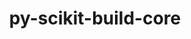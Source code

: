 ---
title: "py-scikit-build-core"
layout: cache
categories: [package, develop]
meta: {"compilers": ["gcc@11.1.0", "gcc@11.4.0", "gcc@13.2.0"], "num_specs": 141, "num_specs_by_stack": {"data-vis-sdk": 22, "e4s": 48, "e4s-neoverse-v2": 52, "ml-linux-x86_64-rocm": 19, "root": 141}, "oss": ["ubuntu20.04", "ubuntu22.04", "ubuntu24.04"], "platforms": ["linux"], "stacks": ["data-vis-sdk", "e4s", "e4s-neoverse-v2", "ml-linux-x86_64-rocm", "root"], "targets": ["neoverse_v2", "x86_64_v3"], "versions": ["0.10.7", "0.11.1"]}
spec_details: [{"compiler": "gcc@13.2.0", "hash": "23wmy7nkb3qnaocugccqzzficzqvzjrv", "os": "ubuntu24.04", "platform": "linux", "size": "-", "stacks": ["ml-linux-x86_64-rocm", "root"], "target": "x86_64_v3", "variants": ["build_system=python_pip", "+pyproject"], "versions": ["0.11.1"]}, {"compiler": "gcc@11.4.0", "hash": "2de6fsvxnz7pwtrgnc5blxmhpg3ccwrk", "os": "ubuntu22.04", "platform": "linux", "size": "-", "stacks": ["e4s-neoverse-v2", "root"], "target": "neoverse_v2", "variants": ["build_system=python_pip", "+pyproject"], "versions": ["0.11.1"]}, {"compiler": "gcc@11.4.0", "hash": "2mhinpke7p7ve6wgaea4ukzowkkvh5tp", "os": "ubuntu22.04", "platform": "linux", "size": "-", "stacks": ["e4s", "root"], "target": "x86_64_v3", "variants": ["build_system=python_pip", "+pyproject"], "versions": ["0.10.7"]}, {"compiler": "gcc@11.4.0", "hash": "2vn5fv5gslpfpp2mocl2bs7le4jdvcal", "os": "ubuntu22.04", "platform": "linux", "size": "-", "stacks": ["e4s", "root"], "target": "x86_64_v3", "variants": ["build_system=python_pip", "+pyproject"], "versions": ["0.11.1"]}, {"compiler": "gcc@11.4.0", "hash": "2yw774r5zodnz2bics46ruzzqbfjkkzu", "os": "ubuntu22.04", "platform": "linux", "size": "-", "stacks": ["e4s-neoverse-v2", "root"], "target": "neoverse_v2", "variants": ["build_system=python_pip", "+pyproject"], "versions": ["0.11.1"]}, {"compiler": "gcc@11.4.0", "hash": "3bzsa3q6pylub7qgscpch7kcpp2ldktl", "os": "ubuntu22.04", "platform": "linux", "size": "-", "stacks": ["e4s", "root"], "target": "x86_64_v3", "variants": ["build_system=python_pip", "+pyproject"], "versions": ["0.11.1"]}, {"compiler": "gcc@11.4.0", "hash": "3cw2fhgjff5a7up7ylf27mwbklo4tjrm", "os": "ubuntu22.04", "platform": "linux", "size": "-", "stacks": ["e4s", "root"], "target": "x86_64_v3", "variants": ["build_system=python_pip", "+pyproject"], "versions": ["0.11.1"]}, {"compiler": "gcc@11.4.0", "hash": "3virt6rclvdfb2hxfxl3e7dhbgmk4ije", "os": "ubuntu22.04", "platform": "linux", "size": "-", "stacks": ["e4s-neoverse-v2", "root"], "target": "neoverse_v2", "variants": ["build_system=python_pip", "+pyproject"], "versions": ["0.11.1"]}, {"compiler": "gcc@11.4.0", "hash": "4656kgruiuqujlprni7kcd5a6apd3oz2", "os": "ubuntu22.04", "platform": "linux", "size": "-", "stacks": ["e4s-neoverse-v2", "root"], "target": "neoverse_v2", "variants": ["build_system=python_pip", "+pyproject"], "versions": ["0.11.1"]}, {"compiler": "gcc@13.2.0", "hash": "4dzsnhggtoc7ctypf4feqc572dq3va7u", "os": "ubuntu24.04", "platform": "linux", "size": "-", "stacks": ["ml-linux-x86_64-rocm", "root"], "target": "x86_64_v3", "variants": ["build_system=python_pip", "+pyproject"], "versions": ["0.11.1"]}, {"compiler": "gcc@11.4.0", "hash": "4iqkwsz3yrgvziyzewmer52fjoza2szf", "os": "ubuntu22.04", "platform": "linux", "size": "-", "stacks": ["e4s-neoverse-v2", "root"], "target": "neoverse_v2", "variants": ["build_system=python_pip", "+pyproject"], "versions": ["0.11.1"]}, {"compiler": "gcc@11.4.0", "hash": "4mb4xdhdymaigg6fih4yvtbrxjxepnay", "os": "ubuntu22.04", "platform": "linux", "size": "-", "stacks": ["e4s-neoverse-v2", "root"], "target": "neoverse_v2", "variants": ["build_system=python_pip", "+pyproject"], "versions": ["0.11.1"]}, {"compiler": "gcc@11.4.0", "hash": "4neaptkpkbtxmchsrtc2i6iywupy7xq5", "os": "ubuntu22.04", "platform": "linux", "size": "-", "stacks": ["e4s-neoverse-v2", "root"], "target": "neoverse_v2", "variants": ["build_system=python_pip", "+pyproject"], "versions": ["0.11.1"]}, {"compiler": "gcc@11.4.0", "hash": "54rb72vbz7rnkvcwaxxbqpa6mfhfomhc", "os": "ubuntu22.04", "platform": "linux", "size": "-", "stacks": ["e4s-neoverse-v2", "root"], "target": "neoverse_v2", "variants": ["build_system=python_pip", "+pyproject"], "versions": ["0.11.1"]}, {"compiler": "gcc@11.4.0", "hash": "57t6egljak7ucxlbxa5f262rsuazur7h", "os": "ubuntu22.04", "platform": "linux", "size": "-", "stacks": ["e4s-neoverse-v2", "root"], "target": "neoverse_v2", "variants": ["build_system=python_pip", "+pyproject"], "versions": ["0.11.1"]}, {"compiler": "gcc@11.4.0", "hash": "5h37uvsx2vnabx7gc2yjnfr66wtpexgn", "os": "ubuntu22.04", "platform": "linux", "size": "-", "stacks": ["e4s-neoverse-v2", "root"], "target": "neoverse_v2", "variants": ["build_system=python_pip", "+pyproject"], "versions": ["0.11.1"]}, {"compiler": "gcc@11.1.0", "hash": "5jggktagfj4znkquuevi7mdmmq4zy3wn", "os": "ubuntu20.04", "platform": "linux", "size": "-", "stacks": ["data-vis-sdk", "root"], "target": "x86_64_v3", "variants": ["build_system=python_pip", "+pyproject"], "versions": ["0.11.1"]}, {"compiler": "gcc@11.1.0", "hash": "5le4c3hbnqfc5x36uvdbgovxrjbxgk2e", "os": "ubuntu20.04", "platform": "linux", "size": "-", "stacks": ["data-vis-sdk", "root"], "target": "x86_64_v3", "variants": ["build_system=python_pip", "+pyproject"], "versions": ["0.11.1"]}, {"compiler": "gcc@11.4.0", "hash": "5qujwdp67tawtpv2aglnmj2xdgxdppi2", "os": "ubuntu22.04", "platform": "linux", "size": "-", "stacks": ["e4s", "root"], "target": "x86_64_v3", "variants": ["build_system=python_pip", "+pyproject"], "versions": ["0.11.1"]}, {"compiler": "gcc@11.4.0", "hash": "5rqn2odal7hnauwkl6sqdogynz4feftu", "os": "ubuntu22.04", "platform": "linux", "size": "-", "stacks": ["e4s-neoverse-v2", "root"], "target": "neoverse_v2", "variants": ["build_system=python_pip", "+pyproject"], "versions": ["0.11.1"]}, {"compiler": "gcc@11.4.0", "hash": "5t5tj6dr5moxn3ph5bdeuqbvgtxhggoe", "os": "ubuntu22.04", "platform": "linux", "size": "-", "stacks": ["e4s-neoverse-v2", "root"], "target": "neoverse_v2", "variants": ["build_system=python_pip", "+pyproject"], "versions": ["0.11.1"]}, {"compiler": "gcc@11.1.0", "hash": "6ep6u3awa577rxsjhuqureqqpb3gjnjq", "os": "ubuntu20.04", "platform": "linux", "size": "-", "stacks": ["data-vis-sdk", "root"], "target": "x86_64_v3", "variants": ["build_system=python_pip", "+pyproject"], "versions": ["0.11.1"]}, {"compiler": "gcc@13.2.0", "hash": "6uat5nnmxf4sqgikxlbbt2uveecwr7b2", "os": "ubuntu24.04", "platform": "linux", "size": "-", "stacks": ["ml-linux-x86_64-rocm", "root"], "target": "x86_64_v3", "variants": ["build_system=python_pip", "+pyproject"], "versions": ["0.10.7"]}, {"compiler": "gcc@11.4.0", "hash": "6vskcfp2dprj742skl5u4lyaztxrw6rv", "os": "ubuntu22.04", "platform": "linux", "size": "-", "stacks": ["e4s", "root"], "target": "x86_64_v3", "variants": ["build_system=python_pip", "+pyproject"], "versions": ["0.11.1"]}, {"compiler": "gcc@11.4.0", "hash": "7pfqebtote5f7ngkdiwhww2pszbnbilx", "os": "ubuntu22.04", "platform": "linux", "size": "-", "stacks": ["e4s-neoverse-v2", "root"], "target": "neoverse_v2", "variants": ["build_system=python_pip", "+pyproject"], "versions": ["0.11.1"]}, {"compiler": "gcc@11.4.0", "hash": "7yd4rg6d4n5j4pg3irx6vy3p734ftkbp", "os": "ubuntu22.04", "platform": "linux", "size": "-", "stacks": ["e4s", "root"], "target": "x86_64_v3", "variants": ["build_system=python_pip", "+pyproject"], "versions": ["0.11.1"]}, {"compiler": "gcc@11.4.0", "hash": "a5b3g7y5mzrfe4rgmjlmzp4v5qavtifa", "os": "ubuntu22.04", "platform": "linux", "size": "-", "stacks": ["e4s", "root"], "target": "x86_64_v3", "variants": ["build_system=python_pip", "+pyproject"], "versions": ["0.11.1"]}, {"compiler": "gcc@11.4.0", "hash": "ahmzgokingl3jahgwdksoiozc2wobp3l", "os": "ubuntu22.04", "platform": "linux", "size": "-", "stacks": ["e4s", "root"], "target": "x86_64_v3", "variants": ["build_system=python_pip", "+pyproject"], "versions": ["0.11.1"]}, {"compiler": "gcc@11.4.0", "hash": "ak24rsjt6d2aji6cxbm5lhqc7y5o6d3r", "os": "ubuntu22.04", "platform": "linux", "size": "-", "stacks": ["e4s-neoverse-v2", "root"], "target": "neoverse_v2", "variants": ["build_system=python_pip", "+pyproject"], "versions": ["0.11.1"]}, {"compiler": "gcc@11.4.0", "hash": "as42wxgvk4t5ifjry7dpegxe2rpgpcno", "os": "ubuntu22.04", "platform": "linux", "size": "-", "stacks": ["e4s", "root"], "target": "x86_64_v3", "variants": ["build_system=python_pip", "+pyproject"], "versions": ["0.11.1"]}, {"compiler": "gcc@11.1.0", "hash": "av7z6wodrrijpx6xof4p3b6noexfzyw4", "os": "ubuntu20.04", "platform": "linux", "size": "-", "stacks": ["data-vis-sdk", "root"], "target": "x86_64_v3", "variants": ["build_system=python_pip", "+pyproject"], "versions": ["0.11.1"]}, {"compiler": "gcc@11.4.0", "hash": "azgyi5srhwsgo4x2asa24f4tzwmrqmbz", "os": "ubuntu22.04", "platform": "linux", "size": "-", "stacks": ["e4s", "root"], "target": "x86_64_v3", "variants": ["build_system=python_pip", "+pyproject"], "versions": ["0.10.7"]}, {"compiler": "gcc@11.4.0", "hash": "b46erv7bt5p3s76qcmc5istblsw7iyav", "os": "ubuntu22.04", "platform": "linux", "size": "-", "stacks": ["e4s", "root"], "target": "x86_64_v3", "variants": ["build_system=python_pip", "+pyproject"], "versions": ["0.11.1"]}, {"compiler": "gcc@11.4.0", "hash": "b4uqssoxlyxy4bp3527i357nz6v63jee", "os": "ubuntu22.04", "platform": "linux", "size": "-", "stacks": ["e4s-neoverse-v2", "root"], "target": "neoverse_v2", "variants": ["build_system=python_pip", "+pyproject"], "versions": ["0.11.1"]}, {"compiler": "gcc@11.4.0", "hash": "bpvm7wqfm6vifmv2yhr6cdkgfrjl5wp6", "os": "ubuntu22.04", "platform": "linux", "size": "-", "stacks": ["e4s", "root"], "target": "x86_64_v3", "variants": ["build_system=python_pip", "+pyproject"], "versions": ["0.11.1"]}, {"compiler": "gcc@11.4.0", "hash": "brvh6363w2hvrq4waqzvkfg4fahkltpk", "os": "ubuntu22.04", "platform": "linux", "size": "-", "stacks": ["e4s", "root"], "target": "x86_64_v3", "variants": ["build_system=python_pip", "+pyproject"], "versions": ["0.10.7"]}, {"compiler": "gcc@11.4.0", "hash": "btqcahoxqhhdfqycibnkstfwoys6sli2", "os": "ubuntu22.04", "platform": "linux", "size": "-", "stacks": ["e4s-neoverse-v2", "root"], "target": "neoverse_v2", "variants": ["build_system=python_pip", "+pyproject"], "versions": ["0.11.1"]}, {"compiler": "gcc@11.4.0", "hash": "bxynadl3nw46moomzkjxsowfboye2jrk", "os": "ubuntu22.04", "platform": "linux", "size": "-", "stacks": ["e4s", "root"], "target": "x86_64_v3", "variants": ["build_system=python_pip", "+pyproject"], "versions": ["0.11.1"]}, {"compiler": "gcc@11.4.0", "hash": "c7xt6bktm224ht6gdgevw3g3muoqxdwv", "os": "ubuntu22.04", "platform": "linux", "size": "-", "stacks": ["e4s-neoverse-v2", "root"], "target": "neoverse_v2", "variants": ["build_system=python_pip", "+pyproject"], "versions": ["0.10.7"]}, {"compiler": "gcc@11.1.0", "hash": "carosxkmavnqxvozyto3dqehc4mw344e", "os": "ubuntu20.04", "platform": "linux", "size": "-", "stacks": ["data-vis-sdk", "root"], "target": "x86_64_v3", "variants": ["build_system=python_pip", "+pyproject"], "versions": ["0.11.1"]}, {"compiler": "gcc@13.2.0", "hash": "cd7dn53o5z4npodhhdg5nbif25olq644", "os": "ubuntu24.04", "platform": "linux", "size": "-", "stacks": ["ml-linux-x86_64-rocm", "root"], "target": "x86_64_v3", "variants": ["build_system=python_pip", "+pyproject"], "versions": ["0.11.1"]}, {"compiler": "gcc@11.4.0", "hash": "clq2xp6vkkyv2cm3qqkxc3cwmz6amq7c", "os": "ubuntu22.04", "platform": "linux", "size": "-", "stacks": ["e4s", "root"], "target": "x86_64_v3", "variants": ["build_system=python_pip", "+pyproject"], "versions": ["0.11.1"]}, {"compiler": "gcc@11.4.0", "hash": "cs53kgdjembmj35a5wngi77bepkdpph3", "os": "ubuntu22.04", "platform": "linux", "size": "-", "stacks": ["e4s", "root"], "target": "x86_64_v3", "variants": ["build_system=python_pip", "+pyproject"], "versions": ["0.11.1"]}, {"compiler": "gcc@11.1.0", "hash": "csjd664rj57qg6w5lass2qt3fp7tixww", "os": "ubuntu20.04", "platform": "linux", "size": "-", "stacks": ["data-vis-sdk", "root"], "target": "x86_64_v3", "variants": ["build_system=python_pip", "+pyproject"], "versions": ["0.11.1"]}, {"compiler": "gcc@11.1.0", "hash": "d7awtbqdw4knvftuwqjfjjyoarttv4ax", "os": "ubuntu20.04", "platform": "linux", "size": "-", "stacks": ["data-vis-sdk", "root"], "target": "x86_64_v3", "variants": ["build_system=python_pip", "+pyproject"], "versions": ["0.11.1"]}, {"compiler": "gcc@13.2.0", "hash": "dbivdvfltgrmj4amzpoprmvggmtn7f2j", "os": "ubuntu24.04", "platform": "linux", "size": "-", "stacks": ["ml-linux-x86_64-rocm", "root"], "target": "x86_64_v3", "variants": ["build_system=python_pip", "+pyproject"], "versions": ["0.11.1"]}, {"compiler": "gcc@11.4.0", "hash": "dc5viojted22prgbzvfug3wdr5mlfvn6", "os": "ubuntu22.04", "platform": "linux", "size": "-", "stacks": ["e4s", "root"], "target": "x86_64_v3", "variants": ["build_system=python_pip", "+pyproject"], "versions": ["0.11.1"]}, {"compiler": "gcc@11.4.0", "hash": "eb6gm5yfjef7ae3jx2esv7b3hn764ywq", "os": "ubuntu22.04", "platform": "linux", "size": "-", "stacks": ["e4s-neoverse-v2", "root"], "target": "neoverse_v2", "variants": ["build_system=python_pip", "+pyproject"], "versions": ["0.11.1"]}, {"compiler": "gcc@11.4.0", "hash": "eb73elnv3zu3dpcfqzcnbcs3cpg3puir", "os": "ubuntu22.04", "platform": "linux", "size": "-", "stacks": ["e4s-neoverse-v2", "root"], "target": "neoverse_v2", "variants": ["build_system=python_pip", "+pyproject"], "versions": ["0.11.1"]}, {"compiler": "gcc@11.4.0", "hash": "emux2mt567xewvbxldvwrbunmidjkm3z", "os": "ubuntu22.04", "platform": "linux", "size": "-", "stacks": ["e4s", "root"], "target": "x86_64_v3", "variants": ["build_system=python_pip", "+pyproject"], "versions": ["0.11.1"]}, {"compiler": "gcc@11.1.0", "hash": "eoedsrlhmch4ri62gymxh4lnsknq5sgg", "os": "ubuntu20.04", "platform": "linux", "size": "-", "stacks": ["data-vis-sdk", "root"], "target": "x86_64_v3", "variants": ["build_system=python_pip", "+pyproject"], "versions": ["0.11.1"]}, {"compiler": "gcc@13.2.0", "hash": "eqy56me323wdnl2ppvmlimv3ioqdb7pc", "os": "ubuntu24.04", "platform": "linux", "size": "-", "stacks": ["ml-linux-x86_64-rocm", "root"], "target": "x86_64_v3", "variants": ["build_system=python_pip", "+pyproject"], "versions": ["0.11.1"]}, {"compiler": "gcc@11.4.0", "hash": "erc7gpgvpf6exm2e2qmwlxh7lwlz3eev", "os": "ubuntu22.04", "platform": "linux", "size": "-", "stacks": ["e4s", "root"], "target": "x86_64_v3", "variants": ["build_system=python_pip", "+pyproject"], "versions": ["0.11.1"]}, {"compiler": "gcc@11.4.0", "hash": "esnlgjtkcmxddub6nfdih7weyukbxg6z", "os": "ubuntu22.04", "platform": "linux", "size": "-", "stacks": ["e4s", "root"], "target": "x86_64_v3", "variants": ["build_system=python_pip", "+pyproject"], "versions": ["0.11.1"]}, {"compiler": "gcc@11.4.0", "hash": "exma5gkntje2oz6ohoit4lhabrp2wo3d", "os": "ubuntu22.04", "platform": "linux", "size": "-", "stacks": ["e4s", "root"], "target": "x86_64_v3", "variants": ["build_system=python_pip", "+pyproject"], "versions": ["0.11.1"]}, {"compiler": "gcc@11.4.0", "hash": "f27ef4so75pllicqukvfzw2amgf3ysdk", "os": "ubuntu22.04", "platform": "linux", "size": "-", "stacks": ["e4s", "root"], "target": "x86_64_v3", "variants": ["build_system=python_pip", "+pyproject"], "versions": ["0.11.1"]}, {"compiler": "gcc@11.1.0", "hash": "fiazltpnagi3ggwx3ifmk7sh24ae44hd", "os": "ubuntu20.04", "platform": "linux", "size": "-", "stacks": ["data-vis-sdk", "root"], "target": "x86_64_v3", "variants": ["build_system=python_pip", "+pyproject"], "versions": ["0.10.7"]}, {"compiler": "gcc@11.4.0", "hash": "fjklv5k3nxlbl3jmekpjgr663iao5vzi", "os": "ubuntu22.04", "platform": "linux", "size": "-", "stacks": ["e4s-neoverse-v2", "root"], "target": "neoverse_v2", "variants": ["build_system=python_pip", "+pyproject"], "versions": ["0.11.1"]}, {"compiler": "gcc@11.4.0", "hash": "fkgpdkcmf7ygdzn2ijiq4mnvq74yhgdy", "os": "ubuntu22.04", "platform": "linux", "size": "-", "stacks": ["e4s", "root"], "target": "x86_64_v3", "variants": ["build_system=python_pip", "+pyproject"], "versions": ["0.10.7"]}, {"compiler": "gcc@11.4.0", "hash": "fuss43ianmczposv3jgm5cuhhrxf2ezj", "os": "ubuntu22.04", "platform": "linux", "size": "-", "stacks": ["e4s-neoverse-v2", "root"], "target": "neoverse_v2", "variants": ["build_system=python_pip", "+pyproject"], "versions": ["0.11.1"]}, {"compiler": "gcc@11.1.0", "hash": "fzlvj4joyhsbl6ml7tem5qhj2t22rbzy", "os": "ubuntu20.04", "platform": "linux", "size": "-", "stacks": ["data-vis-sdk", "root"], "target": "x86_64_v3", "variants": ["build_system=python_pip", "+pyproject"], "versions": ["0.11.1"]}, {"compiler": "gcc@11.4.0", "hash": "gjhie2z4u4itsbxwb7dgxzjc35dd4iem", "os": "ubuntu22.04", "platform": "linux", "size": "-", "stacks": ["e4s", "root"], "target": "x86_64_v3", "variants": ["build_system=python_pip", "+pyproject"], "versions": ["0.11.1"]}, {"compiler": "gcc@13.2.0", "hash": "gksna6xdv4f4tmbg2dzgbebdedjzv44d", "os": "ubuntu24.04", "platform": "linux", "size": "-", "stacks": ["ml-linux-x86_64-rocm", "root"], "target": "x86_64_v3", "variants": ["build_system=python_pip", "+pyproject"], "versions": ["0.11.1"]}, {"compiler": "gcc@11.4.0", "hash": "gya5boao4hsjvu7judu5nfo2ojfeedzq", "os": "ubuntu22.04", "platform": "linux", "size": "-", "stacks": ["e4s-neoverse-v2", "root"], "target": "neoverse_v2", "variants": ["build_system=python_pip", "+pyproject"], "versions": ["0.11.1"]}, {"compiler": "gcc@11.1.0", "hash": "hilba6sc2ualrfkpayezakit7bphw22s", "os": "ubuntu20.04", "platform": "linux", "size": "-", "stacks": ["data-vis-sdk", "root"], "target": "x86_64_v3", "variants": ["build_system=python_pip", "+pyproject"], "versions": ["0.11.1"]}, {"compiler": "gcc@11.4.0", "hash": "hmib2v6iwvqlgct5hdl2o4swydjjs6x6", "os": "ubuntu22.04", "platform": "linux", "size": "-", "stacks": ["e4s", "root"], "target": "x86_64_v3", "variants": ["build_system=python_pip", "+pyproject"], "versions": ["0.11.1"]}, {"compiler": "gcc@11.4.0", "hash": "hrxtrrqstri2whyfp4od5harpc3xej42", "os": "ubuntu22.04", "platform": "linux", "size": "-", "stacks": ["e4s-neoverse-v2", "root"], "target": "neoverse_v2", "variants": ["build_system=python_pip", "+pyproject"], "versions": ["0.11.1"]}, {"compiler": "gcc@11.4.0", "hash": "hzyda6fbp57cghvkfxduvxgtjrim3lk7", "os": "ubuntu22.04", "platform": "linux", "size": "-", "stacks": ["e4s", "root"], "target": "x86_64_v3", "variants": ["build_system=python_pip", "+pyproject"], "versions": ["0.11.1"]}, {"compiler": "gcc@11.4.0", "hash": "i3fqtwzdv27m5oyp5xp3sx7fos52xxqb", "os": "ubuntu22.04", "platform": "linux", "size": "-", "stacks": ["e4s", "root"], "target": "x86_64_v3", "variants": ["build_system=python_pip", "+pyproject"], "versions": ["0.11.1"]}, {"compiler": "gcc@11.4.0", "hash": "i7amiv65i2uvovlqwgz525fvplqe5wj4", "os": "ubuntu22.04", "platform": "linux", "size": "-", "stacks": ["e4s-neoverse-v2", "root"], "target": "neoverse_v2", "variants": ["build_system=python_pip", "+pyproject"], "versions": ["0.11.1"]}, {"compiler": "gcc@11.4.0", "hash": "idjhebzbuj7isb54vhzgi5woistqwire", "os": "ubuntu22.04", "platform": "linux", "size": "-", "stacks": ["e4s-neoverse-v2", "root"], "target": "neoverse_v2", "variants": ["build_system=python_pip", "+pyproject"], "versions": ["0.11.1"]}, {"compiler": "gcc@11.4.0", "hash": "iko55dws46p5qvd2qopaarmkt6xrrn3n", "os": "ubuntu22.04", "platform": "linux", "size": "-", "stacks": ["e4s-neoverse-v2", "root"], "target": "neoverse_v2", "variants": ["build_system=python_pip", "+pyproject"], "versions": ["0.11.1"]}, {"compiler": "gcc@11.4.0", "hash": "ja7wzofkdaf3pchcsgy34mhxqjcr2ipa", "os": "ubuntu22.04", "platform": "linux", "size": "-", "stacks": ["e4s", "root"], "target": "x86_64_v3", "variants": ["build_system=python_pip", "+pyproject"], "versions": ["0.11.1"]}, {"compiler": "gcc@11.4.0", "hash": "jgzh6j66khto5x5ut5yj4vp6biudlzfn", "os": "ubuntu22.04", "platform": "linux", "size": "-", "stacks": ["e4s-neoverse-v2", "root"], "target": "neoverse_v2", "variants": ["build_system=python_pip", "+pyproject"], "versions": ["0.11.1"]}, {"compiler": "gcc@11.1.0", "hash": "ji5nnviflre3qedceqn6nbgjanejfubo", "os": "ubuntu20.04", "platform": "linux", "size": "-", "stacks": ["data-vis-sdk", "root"], "target": "x86_64_v3", "variants": ["build_system=python_pip", "+pyproject"], "versions": ["0.11.1"]}, {"compiler": "gcc@11.4.0", "hash": "jjurvmct2m2w2qt3cqz3ntnrqgl5cfaq", "os": "ubuntu22.04", "platform": "linux", "size": "-", "stacks": ["e4s", "root"], "target": "x86_64_v3", "variants": ["build_system=python_pip", "+pyproject"], "versions": ["0.11.1"]}, {"compiler": "gcc@11.4.0", "hash": "k6ihwqp65pwqgxb7ppr4ugqydtvojlzy", "os": "ubuntu22.04", "platform": "linux", "size": "-", "stacks": ["e4s", "root"], "target": "x86_64_v3", "variants": ["build_system=python_pip", "+pyproject"], "versions": ["0.11.1"]}, {"compiler": "gcc@11.4.0", "hash": "kapv4do6ibqd2e5oysl57bzevvvjihxp", "os": "ubuntu22.04", "platform": "linux", "size": "-", "stacks": ["e4s-neoverse-v2", "root"], "target": "neoverse_v2", "variants": ["build_system=python_pip", "+pyproject"], "versions": ["0.11.1"]}, {"compiler": "gcc@13.2.0", "hash": "klpe6quwraxcnxavbp7efvczrd4lqhsm", "os": "ubuntu24.04", "platform": "linux", "size": "-", "stacks": ["ml-linux-x86_64-rocm", "root"], "target": "x86_64_v3", "variants": ["build_system=python_pip", "+pyproject"], "versions": ["0.10.7"]}, {"compiler": "gcc@11.4.0", "hash": "l2w3r7idm2u6tq3n6smtp35wp7qeor6v", "os": "ubuntu22.04", "platform": "linux", "size": "-", "stacks": ["e4s", "root"], "target": "x86_64_v3", "variants": ["build_system=python_pip", "+pyproject"], "versions": ["0.11.1"]}, {"compiler": "gcc@11.1.0", "hash": "l4hkm7fpem6loyy6azej6om3fl4juvje", "os": "ubuntu20.04", "platform": "linux", "size": "-", "stacks": ["data-vis-sdk", "root"], "target": "x86_64_v3", "variants": ["build_system=python_pip", "+pyproject"], "versions": ["0.11.1"]}, {"compiler": "gcc@11.4.0", "hash": "lirruytab2qrxiim33j25yp2lfkwvfjg", "os": "ubuntu22.04", "platform": "linux", "size": "-", "stacks": ["e4s-neoverse-v2", "root"], "target": "neoverse_v2", "variants": ["build_system=python_pip", "+pyproject"], "versions": ["0.11.1"]}, {"compiler": "gcc@11.4.0", "hash": "llj7tfjj5rhuplxl3zorofkupaxh2ymo", "os": "ubuntu22.04", "platform": "linux", "size": "-", "stacks": ["e4s-neoverse-v2", "root"], "target": "neoverse_v2", "variants": ["build_system=python_pip", "+pyproject"], "versions": ["0.11.1"]}, {"compiler": "gcc@13.2.0", "hash": "m2gvdpz3xlie3lumxfdvhbwogf4yn6kq", "os": "ubuntu24.04", "platform": "linux", "size": "-", "stacks": ["ml-linux-x86_64-rocm", "root"], "target": "x86_64_v3", "variants": ["build_system=python_pip", "+pyproject"], "versions": ["0.11.1"]}, {"compiler": "gcc@11.4.0", "hash": "mhkhi6sapk2xctpstrql3phb5lrqvhth", "os": "ubuntu22.04", "platform": "linux", "size": "-", "stacks": ["e4s", "root"], "target": "x86_64_v3", "variants": ["build_system=python_pip", "+pyproject"], "versions": ["0.11.1"]}, {"compiler": "gcc@11.4.0", "hash": "mlg2lft2ajkw2m5fufgow6lo2oto67q6", "os": "ubuntu22.04", "platform": "linux", "size": "-", "stacks": ["e4s-neoverse-v2", "root"], "target": "neoverse_v2", "variants": ["build_system=python_pip", "+pyproject"], "versions": ["0.11.1"]}, {"compiler": "gcc@11.4.0", "hash": "ncudn4ofhwpgf4spmcvdvlh6pbnfkvfr", "os": "ubuntu22.04", "platform": "linux", "size": "-", "stacks": ["e4s-neoverse-v2", "root"], "target": "neoverse_v2", "variants": ["build_system=python_pip", "+pyproject"], "versions": ["0.11.1"]}, {"compiler": "gcc@11.1.0", "hash": "nifxx5c2bs3zrzqqgw7rptp5qpg4wiap", "os": "ubuntu20.04", "platform": "linux", "size": "-", "stacks": ["data-vis-sdk", "root"], "target": "x86_64_v3", "variants": ["build_system=python_pip", "+pyproject"], "versions": ["0.11.1"]}, {"compiler": "gcc@11.1.0", "hash": "npbuugho62vqvyt3r4jytud4flzraavf", "os": "ubuntu20.04", "platform": "linux", "size": "-", "stacks": ["data-vis-sdk", "root"], "target": "x86_64_v3", "variants": ["build_system=python_pip", "+pyproject"], "versions": ["0.11.1"]}, {"compiler": "gcc@11.4.0", "hash": "nrkgttl3lwsqg3uvjemq647cfvtvwlgg", "os": "ubuntu22.04", "platform": "linux", "size": "-", "stacks": ["e4s-neoverse-v2", "root"], "target": "neoverse_v2", "variants": ["build_system=python_pip", "+pyproject"], "versions": ["0.10.7"]}, {"compiler": "gcc@13.2.0", "hash": "nuaspua3sirfkbaqbvcfjjtvoz7u5xik", "os": "ubuntu24.04", "platform": "linux", "size": "-", "stacks": ["ml-linux-x86_64-rocm", "root"], "target": "x86_64_v3", "variants": ["build_system=python_pip", "+pyproject"], "versions": ["0.11.1"]}, {"compiler": "gcc@11.4.0", "hash": "obvmmdwpqhjlna2icodilnu2m6mz7wvn", "os": "ubuntu22.04", "platform": "linux", "size": "-", "stacks": ["e4s", "root"], "target": "x86_64_v3", "variants": ["build_system=python_pip", "+pyproject"], "versions": ["0.11.1"]}, {"compiler": "gcc@11.4.0", "hash": "ohunlce6rr4zg4c42iiw4cv3u63behzt", "os": "ubuntu22.04", "platform": "linux", "size": "-", "stacks": ["e4s-neoverse-v2", "root"], "target": "neoverse_v2", "variants": ["build_system=python_pip", "+pyproject"], "versions": ["0.10.7"]}, {"compiler": "gcc@11.4.0", "hash": "oogrvvwbhxyvmkhwdirr7si6dbphofuj", "os": "ubuntu22.04", "platform": "linux", "size": "-", "stacks": ["e4s-neoverse-v2", "root"], "target": "neoverse_v2", "variants": ["build_system=python_pip", "+pyproject"], "versions": ["0.11.1"]}, {"compiler": "gcc@11.4.0", "hash": "op3tk2gm7z7oi4acdtzfdg2gdih5xoea", "os": "ubuntu22.04", "platform": "linux", "size": "-", "stacks": ["e4s-neoverse-v2", "root"], "target": "neoverse_v2", "variants": ["build_system=python_pip", "+pyproject"], "versions": ["0.10.7"]}, {"compiler": "gcc@11.1.0", "hash": "p5rtueyzgv6527pw7glizmz2gnisroao", "os": "ubuntu20.04", "platform": "linux", "size": "-", "stacks": ["data-vis-sdk", "root"], "target": "x86_64_v3", "variants": ["build_system=python_pip", "+pyproject"], "versions": ["0.11.1"]}, {"compiler": "gcc@11.4.0", "hash": "p6wnrdkjrs5ceonbvs2ot7un76ykzq4s", "os": "ubuntu22.04", "platform": "linux", "size": "-", "stacks": ["e4s-neoverse-v2", "root"], "target": "neoverse_v2", "variants": ["build_system=python_pip", "+pyproject"], "versions": ["0.11.1"]}, {"compiler": "gcc@11.4.0", "hash": "pisgbledrk3yaitlryawwgezxj4z2zta", "os": "ubuntu22.04", "platform": "linux", "size": "-", "stacks": ["e4s-neoverse-v2", "root"], "target": "neoverse_v2", "variants": ["build_system=python_pip", "+pyproject"], "versions": ["0.11.1"]}, {"compiler": "gcc@11.4.0", "hash": "pqnyzefovbijidj4vmobucq3uq7dntj4", "os": "ubuntu22.04", "platform": "linux", "size": "-", "stacks": ["e4s", "root"], "target": "x86_64_v3", "variants": ["build_system=python_pip", "+pyproject"], "versions": ["0.11.1"]}, {"compiler": "gcc@11.1.0", "hash": "q4bqrvahw4o5ixrq5vbyajrbeqkjbuty", "os": "ubuntu20.04", "platform": "linux", "size": "-", "stacks": ["data-vis-sdk", "root"], "target": "x86_64_v3", "variants": ["build_system=python_pip", "+pyproject"], "versions": ["0.11.1"]}, {"compiler": "gcc@11.4.0", "hash": "q5qt4p43bwuzu5lbs7cmmtdjhm7lwrtk", "os": "ubuntu22.04", "platform": "linux", "size": "-", "stacks": ["e4s-neoverse-v2", "root"], "target": "neoverse_v2", "variants": ["build_system=python_pip", "+pyproject"], "versions": ["0.11.1"]}, {"compiler": "gcc@11.4.0", "hash": "qdlvhdokh3s55lwukuhuo3luxtiegxq2", "os": "ubuntu22.04", "platform": "linux", "size": "-", "stacks": ["e4s-neoverse-v2", "root"], "target": "neoverse_v2", "variants": ["build_system=python_pip", "+pyproject"], "versions": ["0.10.7"]}, {"compiler": "gcc@11.4.0", "hash": "qldzegddln64dzasvcwbhoauxxjampi6", "os": "ubuntu22.04", "platform": "linux", "size": "-", "stacks": ["e4s", "root"], "target": "x86_64_v3", "variants": ["build_system=python_pip", "+pyproject"], "versions": ["0.11.1"]}, {"compiler": "gcc@13.2.0", "hash": "qvsjsabfb75rdxuuarkfspvq6f6347ng", "os": "ubuntu24.04", "platform": "linux", "size": "-", "stacks": ["ml-linux-x86_64-rocm", "root"], "target": "x86_64_v3", "variants": ["build_system=python_pip", "+pyproject"], "versions": ["0.11.1"]}, {"compiler": "gcc@11.4.0", "hash": "qy2pdpfd3zyrmkwjvq4tdc2kvj4oq7ct", "os": "ubuntu22.04", "platform": "linux", "size": "-", "stacks": ["e4s-neoverse-v2", "root"], "target": "neoverse_v2", "variants": ["build_system=python_pip", "+pyproject"], "versions": ["0.11.1"]}, {"compiler": "gcc@13.2.0", "hash": "rd5owobtmv5e3iitd3hi6xe3zgl4ce42", "os": "ubuntu24.04", "platform": "linux", "size": "-", "stacks": ["ml-linux-x86_64-rocm", "root"], "target": "x86_64_v3", "variants": ["build_system=python_pip", "+pyproject"], "versions": ["0.11.1"]}, {"compiler": "gcc@11.4.0", "hash": "rqmuzorrehtnuiekpnpsxjkmstnes37x", "os": "ubuntu22.04", "platform": "linux", "size": "-", "stacks": ["e4s", "root"], "target": "x86_64_v3", "variants": ["build_system=python_pip", "+pyproject"], "versions": ["0.10.7"]}, {"compiler": "gcc@11.4.0", "hash": "sb4xbrbwbztivi47lbjbtcagvyiig7j4", "os": "ubuntu22.04", "platform": "linux", "size": "-", "stacks": ["e4s", "root"], "target": "x86_64_v3", "variants": ["build_system=python_pip", "+pyproject"], "versions": ["0.11.1"]}, {"compiler": "gcc@11.4.0", "hash": "sefdglkloch7hxyk7l2l4mskepie52gn", "os": "ubuntu22.04", "platform": "linux", "size": "-", "stacks": ["e4s-neoverse-v2", "root"], "target": "neoverse_v2", "variants": ["build_system=python_pip", "+pyproject"], "versions": ["0.11.1"]}, {"compiler": "gcc@11.4.0", "hash": "sm4tvvorzrizcekfh6tqdx6uurnnnepl", "os": "ubuntu22.04", "platform": "linux", "size": "-", "stacks": ["e4s", "root"], "target": "x86_64_v3", "variants": ["build_system=python_pip", "+pyproject"], "versions": ["0.11.1"]}, {"compiler": "gcc@11.4.0", "hash": "sng3rtwhgeewmbhmu4cymi2mbmksusmd", "os": "ubuntu22.04", "platform": "linux", "size": "-", "stacks": ["e4s-neoverse-v2", "root"], "target": "neoverse_v2", "variants": ["build_system=python_pip", "+pyproject"], "versions": ["0.11.1"]}, {"compiler": "gcc@11.4.0", "hash": "so2pmadf7ibkfu6jq77pkiju6lahxh5i", "os": "ubuntu22.04", "platform": "linux", "size": "-", "stacks": ["e4s", "root"], "target": "x86_64_v3", "variants": ["build_system=python_pip", "+pyproject"], "versions": ["0.10.7"]}, {"compiler": "gcc@11.1.0", "hash": "ss56wzu3rzrjrcdaowwagvkydqaues5u", "os": "ubuntu20.04", "platform": "linux", "size": "-", "stacks": ["data-vis-sdk", "root"], "target": "x86_64_v3", "variants": ["build_system=python_pip", "+pyproject"], "versions": ["0.11.1"]}, {"compiler": "gcc@11.4.0", "hash": "svli7plryrakz75dc2q2xtc4ar6w3qbe", "os": "ubuntu22.04", "platform": "linux", "size": "-", "stacks": ["e4s", "root"], "target": "x86_64_v3", "variants": ["build_system=python_pip", "+pyproject"], "versions": ["0.11.1"]}, {"compiler": "gcc@11.4.0", "hash": "ujazd4lelxrjbf2hdiqtwobxndhj4dil", "os": "ubuntu22.04", "platform": "linux", "size": "-", "stacks": ["e4s-neoverse-v2", "root"], "target": "neoverse_v2", "variants": ["build_system=python_pip", "+pyproject"], "versions": ["0.11.1"]}, {"compiler": "gcc@11.4.0", "hash": "un4qmfnzscpn2zhble5f2ycn4vhrfeqw", "os": "ubuntu22.04", "platform": "linux", "size": "-", "stacks": ["e4s-neoverse-v2", "root"], "target": "neoverse_v2", "variants": ["build_system=python_pip", "+pyproject"], "versions": ["0.11.1"]}, {"compiler": "gcc@11.4.0", "hash": "v2bkhc5he5kjcrq6m56kpihzuvhqsahi", "os": "ubuntu22.04", "platform": "linux", "size": "-", "stacks": ["e4s", "root"], "target": "x86_64_v3", "variants": ["build_system=python_pip", "+pyproject"], "versions": ["0.11.1"]}, {"compiler": "gcc@13.2.0", "hash": "vak7a4e3hfjneisiae2pidrrg7zrazmw", "os": "ubuntu24.04", "platform": "linux", "size": "-", "stacks": ["ml-linux-x86_64-rocm", "root"], "target": "x86_64_v3", "variants": ["build_system=python_pip", "+pyproject"], "versions": ["0.10.7"]}, {"compiler": "gcc@11.1.0", "hash": "vej4i5mjr5c6rlu5bglnmwv3gefjjfjq", "os": "ubuntu20.04", "platform": "linux", "size": "-", "stacks": ["data-vis-sdk", "root"], "target": "x86_64_v3", "variants": ["build_system=python_pip", "+pyproject"], "versions": ["0.10.7"]}, {"compiler": "gcc@11.1.0", "hash": "vkgybt52rbugfrzceohw6io4p75cmrnd", "os": "ubuntu20.04", "platform": "linux", "size": "-", "stacks": ["data-vis-sdk", "root"], "target": "x86_64_v3", "variants": ["build_system=python_pip", "+pyproject"], "versions": ["0.11.1"]}, {"compiler": "gcc@11.4.0", "hash": "vyavln572ubjkddf35l375o5iega44in", "os": "ubuntu22.04", "platform": "linux", "size": "-", "stacks": ["e4s", "root"], "target": "x86_64_v3", "variants": ["build_system=python_pip", "+pyproject"], "versions": ["0.11.1"]}, {"compiler": "gcc@13.2.0", "hash": "vzhs2q3v4c63tqwpxyixk6euvmcw6pvg", "os": "ubuntu24.04", "platform": "linux", "size": "-", "stacks": ["ml-linux-x86_64-rocm", "root"], "target": "x86_64_v3", "variants": ["build_system=python_pip", "+pyproject"], "versions": ["0.11.1"]}, {"compiler": "gcc@11.1.0", "hash": "w6n44rye2fqnyvl62b5lsyql6ygyb4t2", "os": "ubuntu20.04", "platform": "linux", "size": "-", "stacks": ["data-vis-sdk", "root"], "target": "x86_64_v3", "variants": ["build_system=python_pip", "+pyproject"], "versions": ["0.10.7"]}, {"compiler": "gcc@13.2.0", "hash": "weedbwtcihtgcg6hw5dzyxr7k55ba3zo", "os": "ubuntu24.04", "platform": "linux", "size": "-", "stacks": ["ml-linux-x86_64-rocm", "root"], "target": "x86_64_v3", "variants": ["build_system=python_pip", "+pyproject"], "versions": ["0.11.1"]}, {"compiler": "gcc@11.4.0", "hash": "wtotsddcvslq6giwtdibairmr4ragw53", "os": "ubuntu22.04", "platform": "linux", "size": "-", "stacks": ["e4s-neoverse-v2", "root"], "target": "neoverse_v2", "variants": ["build_system=python_pip", "+pyproject"], "versions": ["0.11.1"]}, {"compiler": "gcc@11.4.0", "hash": "wyoekcicucqqmwgvpouyvbl5ibavvx3u", "os": "ubuntu22.04", "platform": "linux", "size": "-", "stacks": ["e4s", "root"], "target": "x86_64_v3", "variants": ["build_system=python_pip", "+pyproject"], "versions": ["0.11.1"]}, {"compiler": "gcc@13.2.0", "hash": "x2clwlefxnuhksi7i24rwwm5m6fal5m4", "os": "ubuntu24.04", "platform": "linux", "size": "-", "stacks": ["ml-linux-x86_64-rocm", "root"], "target": "x86_64_v3", "variants": ["build_system=python_pip", "+pyproject"], "versions": ["0.11.1"]}, {"compiler": "gcc@11.4.0", "hash": "x52dxz4xdql6g4ha2wclf7ipntijpca7", "os": "ubuntu22.04", "platform": "linux", "size": "-", "stacks": ["e4s-neoverse-v2", "root"], "target": "neoverse_v2", "variants": ["build_system=python_pip", "+pyproject"], "versions": ["0.11.1"]}, {"compiler": "gcc@11.4.0", "hash": "x725uhg32gyozp6dpjnt32pkoh4q3xk3", "os": "ubuntu22.04", "platform": "linux", "size": "-", "stacks": ["e4s-neoverse-v2", "root"], "target": "neoverse_v2", "variants": ["build_system=python_pip", "+pyproject"], "versions": ["0.10.7"]}, {"compiler": "gcc@11.4.0", "hash": "xeq7b7bf7xl5pjez7zhoecsfzr63osu2", "os": "ubuntu22.04", "platform": "linux", "size": "-", "stacks": ["e4s-neoverse-v2", "root"], "target": "neoverse_v2", "variants": ["build_system=python_pip", "+pyproject"], "versions": ["0.11.1"]}, {"compiler": "gcc@11.4.0", "hash": "xiom7kcp5pqh6rpzbdyujkmncuvqd7ne", "os": "ubuntu22.04", "platform": "linux", "size": "-", "stacks": ["e4s", "root"], "target": "x86_64_v3", "variants": ["build_system=python_pip", "+pyproject"], "versions": ["0.11.1"]}, {"compiler": "gcc@11.4.0", "hash": "xnkrsn36d5rcgd6ynlbrk2ual3h5eong", "os": "ubuntu22.04", "platform": "linux", "size": "-", "stacks": ["e4s-neoverse-v2", "root"], "target": "neoverse_v2", "variants": ["build_system=python_pip", "+pyproject"], "versions": ["0.11.1"]}, {"compiler": "gcc@11.4.0", "hash": "xpeatplni3konr4kdqdi3q4lfmf7s2oj", "os": "ubuntu22.04", "platform": "linux", "size": "-", "stacks": ["e4s", "root"], "target": "x86_64_v3", "variants": ["build_system=python_pip", "+pyproject"], "versions": ["0.11.1"]}, {"compiler": "gcc@13.2.0", "hash": "xvfcnmc3xbnouhe5maal2pnv6zyqs2vh", "os": "ubuntu24.04", "platform": "linux", "size": "-", "stacks": ["ml-linux-x86_64-rocm", "root"], "target": "x86_64_v3", "variants": ["build_system=python_pip", "+pyproject"], "versions": ["0.11.1"]}, {"compiler": "gcc@11.4.0", "hash": "ym5kzr2jbjfiqrxicvviklzq47syatcs", "os": "ubuntu22.04", "platform": "linux", "size": "-", "stacks": ["e4s", "root"], "target": "x86_64_v3", "variants": ["build_system=python_pip", "+pyproject"], "versions": ["0.11.1"]}, {"compiler": "gcc@13.2.0", "hash": "yoqfwrmzfix2l4sgo3vjzwtxqpdcrdao", "os": "ubuntu24.04", "platform": "linux", "size": "-", "stacks": ["ml-linux-x86_64-rocm", "root"], "target": "x86_64_v3", "variants": ["build_system=python_pip", "+pyproject"], "versions": ["0.11.1"]}, {"compiler": "gcc@11.4.0", "hash": "yyuuuhgfqqta7kpsiyjhnvokogdkxasb", "os": "ubuntu22.04", "platform": "linux", "size": "-", "stacks": ["e4s-neoverse-v2", "root"], "target": "neoverse_v2", "variants": ["build_system=python_pip", "+pyproject"], "versions": ["0.11.1"]}, {"compiler": "gcc@13.2.0", "hash": "z4fpvhivqhezyzsefb4dsimtd3vxsrl3", "os": "ubuntu24.04", "platform": "linux", "size": "-", "stacks": ["ml-linux-x86_64-rocm", "root"], "target": "x86_64_v3", "variants": ["build_system=python_pip", "+pyproject"], "versions": ["0.11.1"]}, {"compiler": "gcc@11.1.0", "hash": "zd5ejtk6ni24mt6i5bgl5m3snkkefaet", "os": "ubuntu20.04", "platform": "linux", "size": "-", "stacks": ["data-vis-sdk", "root"], "target": "x86_64_v3", "variants": ["build_system=python_pip", "+pyproject"], "versions": ["0.11.1"]}, {"compiler": "gcc@11.4.0", "hash": "zgc3bhcojrs6rnxnoremkwnpipoxnwiq", "os": "ubuntu22.04", "platform": "linux", "size": "-", "stacks": ["e4s", "root"], "target": "x86_64_v3", "variants": ["build_system=python_pip", "+pyproject"], "versions": ["0.11.1"]}, {"compiler": "gcc@11.4.0", "hash": "zvmgn3ysd6llgxocpyj53nmeupblhmlp", "os": "ubuntu22.04", "platform": "linux", "size": "-", "stacks": ["e4s-neoverse-v2", "root"], "target": "neoverse_v2", "variants": ["build_system=python_pip", "+pyproject"], "versions": ["0.11.1"]}]
---